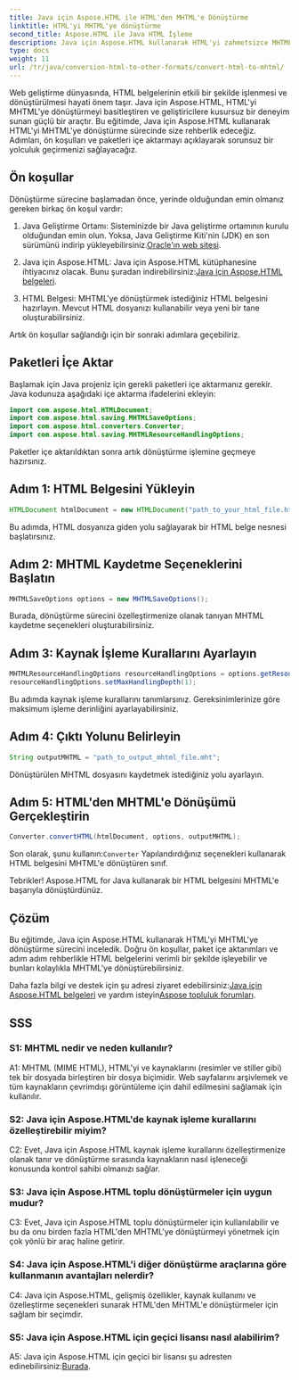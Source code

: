 ```yaml
---
title: Java için Aspose.HTML ile HTML'den MHTML'e Dönüştürme
linktitle: HTML'yi MHTML'ye dönüştürme
second_title: Aspose.HTML ile Java HTML İşleme
description: Java için Aspose.HTML kullanarak HTML'yi zahmetsizce MHTML'ye dönüştürün. Etkili HTML-MHTML dönüşümü için adım adım kılavuzumuzu izleyin.
type: docs
weight: 11
url: /tr/java/conversion-html-to-other-formats/convert-html-to-mhtml/
---
```

Web geliştirme dünyasında, HTML belgelerinin etkili bir şekilde işlenmesi ve dönüştürülmesi hayati önem taşır. Java için Aspose.HTML, HTML'yi MHTML'ye dönüştürmeyi basitleştiren ve geliştiricilere kusursuz bir deneyim sunan güçlü bir araçtır. Bu eğitimde, Java için Aspose.HTML kullanarak HTML'yi MHTML'ye dönüştürme sürecinde size rehberlik edeceğiz. Adımları, ön koşulları ve paketleri içe aktarmayı açıklayarak sorunsuz bir yolculuk geçirmenizi sağlayacağız.

## Ön koşullar

Dönüştürme sürecine başlamadan önce, yerinde olduğundan emin olmanız gereken birkaç ön koşul vardır:

1. Java Geliştirme Ortamı: Sisteminizde bir Java geliştirme ortamının kurulu olduğundan emin olun. Yoksa, Java Geliştirme Kiti'nin (JDK) en son sürümünü indirip yükleyebilirsiniz.[Oracle'ın web sitesi](https://www.oracle.com/java/technologies/javase-downloads.html).

2.  Java için Aspose.HTML: Java için Aspose.HTML kütüphanesine ihtiyacınız olacak. Bunu şuradan indirebilirsiniz:[Java için Aspose.HTML belgeleri](https://reference.aspose.com/html/java/).

3. HTML Belgesi: MHTML'ye dönüştürmek istediğiniz HTML belgesini hazırlayın. Mevcut HTML dosyanızı kullanabilir veya yeni bir tane oluşturabilirsiniz.

Artık ön koşullar sağlandığı için bir sonraki adımlara geçebiliriz.

## Paketleri İçe Aktar

Başlamak için Java projeniz için gerekli paketleri içe aktarmanız gerekir. Java kodunuza aşağıdaki içe aktarma ifadelerini ekleyin:

```java
import com.aspose.html.HTMLDocument;
import com.aspose.html.saving.MHTMLSaveOptions;
import com.aspose.html.converters.Converter;
import com.aspose.html.saving.MHTMLResourceHandlingOptions;
```

Paketler içe aktarıldıktan sonra artık dönüştürme işlemine geçmeye hazırsınız.

## Adım 1: HTML Belgesini Yükleyin

```java
HTMLDocument htmlDocument = new HTMLDocument("path_to_your_html_file.html");
```

Bu adımda, HTML dosyanıza giden yolu sağlayarak bir HTML belge nesnesi başlatırsınız.

## Adım 2: MHTML Kaydetme Seçeneklerini Başlatın

```java
MHTMLSaveOptions options = new MHTMLSaveOptions();
```

Burada, dönüştürme sürecini özelleştirmenize olanak tanıyan MHTML kaydetme seçenekleri oluşturabilirsiniz.

## Adım 3: Kaynak İşleme Kurallarını Ayarlayın

```java
MHTMLResourceHandlingOptions resourceHandlingOptions = options.getResourceHandlingOptions();
resourceHandlingOptions.setMaxHandlingDepth(1);
```

Bu adımda kaynak işleme kurallarını tanımlarsınız. Gereksinimlerinize göre maksimum işleme derinliğini ayarlayabilirsiniz.

## Adım 4: Çıktı Yolunu Belirleyin

```java
String outputMHTML = "path_to_output_mhtml_file.mht";
```

Dönüştürülen MHTML dosyasını kaydetmek istediğiniz yolu ayarlayın.

## Adım 5: HTML'den MHTML'e Dönüşümü Gerçekleştirin

```java
Converter.convertHTML(htmlDocument, options, outputMHTML);
```

 Son olarak, şunu kullanın:`Converter` Yapılandırdığınız seçenekleri kullanarak HTML belgesini MHTML'e dönüştüren sınıf.

Tebrikler! Aspose.HTML for Java kullanarak bir HTML belgesini MHTML'e başarıyla dönüştürdünüz.

## Çözüm

Bu eğitimde, Java için Aspose.HTML kullanarak HTML'yi MHTML'ye dönüştürme sürecini inceledik. Doğru ön koşullar, paket içe aktarımları ve adım adım rehberlikle HTML belgelerini verimli bir şekilde işleyebilir ve bunları kolaylıkla MHTML'ye dönüştürebilirsiniz.

 Daha fazla bilgi ve destek için şu adresi ziyaret edebilirsiniz:[Java için Aspose.HTML belgeleri](https://reference.aspose.com/html/java/) ve yardım isteyin[Aspose topluluk forumları](https://forum.aspose.com/).

## SSS

### S1: MHTML nedir ve neden kullanılır?

A1: MHTML (MIME HTML), HTML'yi ve kaynaklarını (resimler ve stiller gibi) tek bir dosyada birleştiren bir dosya biçimidir. Web sayfalarını arşivlemek ve tüm kaynakların çevrimdışı görüntüleme için dahil edilmesini sağlamak için kullanılır.

### S2: Java için Aspose.HTML'de kaynak işleme kurallarını özelleştirebilir miyim?

C2: Evet, Java için Aspose.HTML kaynak işleme kurallarını özelleştirmenize olanak tanır ve dönüştürme sırasında kaynakların nasıl işleneceği konusunda kontrol sahibi olmanızı sağlar.

### S3: Java için Aspose.HTML toplu dönüştürmeler için uygun mudur?

C3: Evet, Java için Aspose.HTML toplu dönüştürmeler için kullanılabilir ve bu da onu birden fazla HTML'den MHTML'ye dönüştürmeyi yönetmek için çok yönlü bir araç haline getirir.

### S4: Java için Aspose.HTML'i diğer dönüştürme araçlarına göre kullanmanın avantajları nelerdir?

C4: Java için Aspose.HTML, gelişmiş özellikler, kaynak kullanımı ve özelleştirme seçenekleri sunarak HTML'den MHTML'e dönüştürmeler için sağlam bir seçimdir.

### S5: Java için Aspose.HTML için geçici lisansı nasıl alabilirim?

A5: Java için Aspose.HTML için geçici bir lisansı şu adresten edinebilirsiniz:[Burada](https://purchase.aspose.com/temporary-license/).